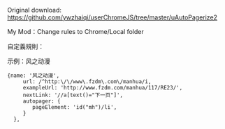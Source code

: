 Original download: https://github.com/ywzhaiqi/userChromeJS/tree/master/uAutoPagerize2

My Mod：Change rules to Chrome/Local folder

自定義規則：

示例：风之动漫

    {name: '风之动漫',
		 url: /^http:\/\/www\.fzdm\.com\/manhua/i,
		 exampleUrl: 'http://www.fzdm.com/manhua/117/RE23/',
		 nextLink: '//a[text()="下一页"]',
		 autopager: {
			pageElement: 'id("mh")/li',
		 }
	  }, 